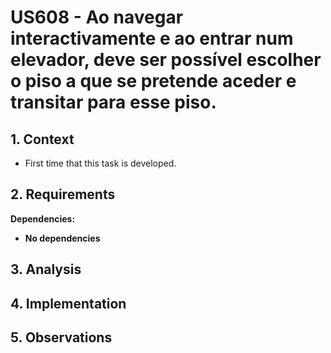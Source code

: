 # US608 - Ao navegar interactivamente e ao entrar num elevador, deve ser possível escolher o piso a que se pretende aceder e transitar para esse piso.

## 1. Context

* First time that this task is developed.

## 2. Requirements

**Dependencies:**
- **No dependencies**

## 3. Analysis


## 4. Implementation


## 5. Observations

